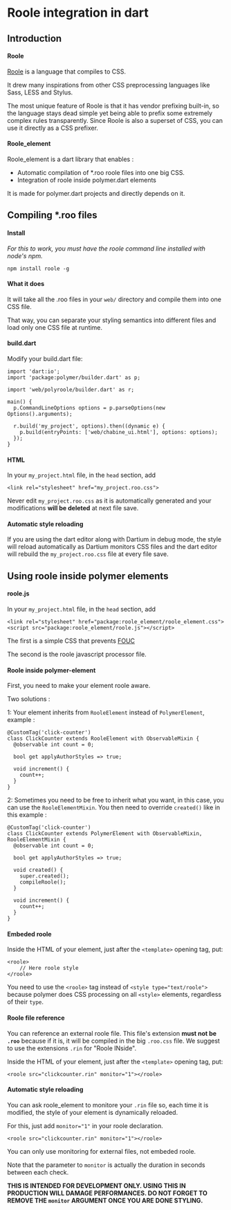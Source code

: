 # Roole integration in dart

## Introduction

#### Roole

[Roole](http://roole.org) is a language that compiles to CSS.

It drew many inspirations from other CSS preprocessing languages like Sass, LESS and Stylus.

The most unique feature of Roole is that it has vendor prefixing built-in, so the language stays dead simple yet being able to prefix some extremely complex rules transparently. Since Roole is also a superset of CSS, you can use it directly as a CSS prefixer.

#### Roole_element

Roole_element is a dart library that enables :

 * Automatic compilation of *.roo roole files into one big CSS.
 * Integration of roole inside polymer.dart elements

It is made for polymer.dart projects and directly depends on it.


## Compiling *.roo files

#### Install

*For this to work, you must have the roole command line installed with node's npm.*

	npm install roole -g

#### What it does

It will take all the .roo files in your `web/` directory and compile them into one CSS file.

That way, you can separate your styling semantics into different files and load only one CSS file at runtime.

#### build.dart

Modify your build.dart file:

	import 'dart:io';
	import 'package:polymer/builder.dart' as p;
	
	import 'web/polyroole/builder.dart' as r;
	
	main() {
	  p.CommandLineOptions options = p.parseOptions(new Options().arguments);
	  
	  r.build('my_project', options).then((dynamic e) {
	    p.build(entryPoints: ['web/chabine_ui.html'], options: options);
	  });
	}

#### HTML

In your `my_project.html` file, in the `head` section, add

	<link rel="stylesheet" href="my_project.roo.css">

Never edit `my_project.roo.css` as it is automatically generated and your modifications **will be deleted** at next file save.

#### Automatic style reloading

If you are using the dart editor along with Dartium in debug mode, the style will reload automatically as Dartium monitors CSS files and the dart editor will rebuild the `my_project.roo.css` file at every file save.


## Using roole inside polymer elements

#### roole.js

In your `my_project.html` file, in the `head` section, add

	<link rel="stylesheet" href="package:roole_element/roole_element.css">
	<script src="package:roole_element/roole.js"></script>

The first is a simple CSS that prevents [FOUC](http://wikipedia.org/wiki/FOUC)

The second is the roole javascript processor file.

#### Roole inside polymer-element

First, you need to make your element roole aware.

Two solutions :

1: Your element inherits from `RooleElement` instead of `PolymerElement`, example :

	@CustomTag('click-counter')
	class ClickCounter extends RooleElement with ObservableMixin {
	  @observable int count = 0;
	
	  bool get applyAuthorStyles => true;
	  
	  void increment() {
	    count++;
	  }
	}

2: Sometimes you need to be free to inherit what you want, in this case, you can use the `RooleElementMixin`. You then need to override `created()` like in this example :

	@CustomTag('click-counter')
	class ClickCounter extends PolymerElement with ObservableMixin, RooleElementMixin {
	  @observable int count = 0;
	
	  bool get applyAuthorStyles => true;
	  
	  void created() {
	    super.created();
	    compileRoole();
	  }
	  
	  void increment() {
	    count++;
	  }
	}

#### Embeded roole

Inside the HTML of your element, just after the `<template>` opening tag, put:

	<roole>
		// Here roole style
	</roole>

You need to use the `<roole>` tag instead of `<style type="text/roole">` because polymer does CSS processing on all `<style>` elements, regardless of their `type`.

#### Roole file reference

You can reference an external roole file. This file's extension **must not be `.roo`** because if it is, it will be compiled in the big `.roo.css` file. We suggest to use the extensions `.rin` for "Roole INside".

Inside the HTML of your element, just after the `<template>` opening tag, put:

	<roole src="clickcounter.rin" monitor="1"></roole>

#### Automatic style reloading

You can ask roole_element to monitore your `.rin` file so, each time it is modified, the style of your element is dynamically reloaded.

For this, just add `monitor="1"` in your roole declaration.

	<roole src="clickcounter.rin" monitor="1"></roole>

You can only use monitoring for external files, not embeded roole.

Note that the parameter to `monitor` is actually the duration in seconds between each check.

**THIS IS INTENDED FOR DEVELOPMENT ONLY. USING THIS IN PRODUCTION WILL DAMAGE PERFORMANCES. DO NOT FORGET TO REMOVE THE `monitor` ARGUMENT ONCE YOU ARE DONE STYLING.**


